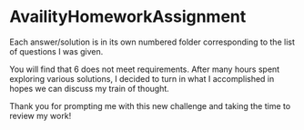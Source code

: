 # AvailityHomeworkAssignment
Each answer/solution is in its own numbered folder corresponding to the list of questions I was given.

You will find that 6 does not meet requirements. After many hours spent exploring various solutions, I decided to turn in what I accomplished in hopes we can discuss my train of thought.

Thank you for prompting me with this new challenge and taking the time to review my work!
